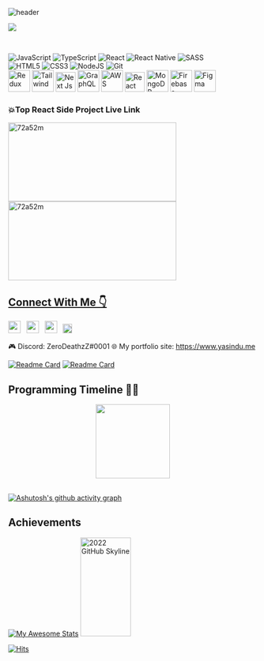 ![header](https://capsule-render.vercel.app/api?type=wave&color=gradient&customColorList=6&height=260&section=header&text=Yasindu%20Nethmina&fontSize=70&animation=fadeIn&fontAlignY=38&desc=Frontend%20Web%20/%20Mobile%20Developer%20(React%20js,%20React%20Native)&descAlignY=51&descAlign=62)

<p>
  <img src="https://github-profile-trophy.vercel.app/?username=yasindunethmina&theme=algolia&row=1&column=4&margin-w=5" />
</p>
<br>

![JavaScript](https://img.shields.io/badge/javascript-%23F7DF1E.svg?&style=for-the-badge&logo=javascript&logoColor=white)
![TypeScript](https://img.shields.io/badge/typescript-%23007ACC.svg?style=for-the-badge&logo=typescript&logoColor=white)
![React](https://img.shields.io/badge/react-%2320232A.svg?&style=for-the-badge&logo=react&logoColor=%2361DAFB)
![React Native](https://img.shields.io/badge/react%20native-%2320232A.svg?&style=for-the-badge&logo=react&logoColor=%2361DAFB)
![SASS](https://img.shields.io/badge/SASS-hotpink.svg?style=for-the-badge&logo=SASS&logoColor=white)
<br>
![HTML5](https://img.shields.io/badge/html5-%23E34F26.svg?&style=for-the-badge&logo=html5&logoColor=white)
![CSS3](https://img.shields.io/badge/css3-%231572B6.svg?&style=for-the-badge&logo=css3&logoColor=white)
![NodeJS](https://img.shields.io/badge/node.js-6DA55F?style=for-the-badge&logo=node.js&logoColor=white)
![Git](https://img.shields.io/badge/git-%23F05032.svg?&style=for-the-badge&logo=git&logoColor=white)
<br>
    <a href="https://github.com/YasinduNethmina"><img alt="Redux" src="https://img.icons8.com/color/344/redux.png" width="44px"></a>
    <a href="https://github.com/YasinduNethmina"><img alt="Tailwind" src="https://img.icons8.com/color/512/tailwind_css.png" width="44px"></a>
     <a href="https://github.com/YasinduNethmina"><img alt="Next Js" src="https://img.stackshare.io/service/5936/nextjs.png" width="40px"></a>
     <a href="https://github.com/YasinduNethmina"><img alt="GraphQL" src="https://img.icons8.com/color/344/graphql.png" width="44px"></a>
<a href="https://github.com/YasinduNethmina"><img alt="AWS" src="https://img.icons8.com/color/344/amazon-web-services.png" width="44px"></a>
 <a href="https://github.com/YasinduNethmina"><img alt="React Router" src="https://encrypted-tbn0.gstatic.com/images?q=tbn:ANd9GcRkpce_C3eRHbmi-PngRYM8d4CkGkG6oXiw1NS5ER54G8yM4K4eNWQk0q495i_63egxDaU&usqp=CAU" width="40px"></a>
<a href="https://github.com/YasinduNethmina"><img alt="MongoDB" src="https://img.icons8.com/external-tal-revivo-shadow-tal-revivo/344/external-mongodb-a-cross-platform-document-oriented-database-program-logo-shadow-tal-revivo.png" width="44px"></a>
<a href="https://github.com/YasinduNethmina"><img alt="Firebase" src="https://img.icons8.com/color/344/firebase.png" width="44px"></a>
<a href="https://github.com/YasinduNethmina"><img alt="Figma" src="https://img.icons8.com/color/344/figma--v1.png" width="44px"></a>
<br>
<h3>💥Top React Side Project Live Link</h3>
<a href="https://cryptodora-app.web.app/" rel="noopener noreferrer" target="_blank"><img src="https://i.ibb.co/Dg7tpQY/72a52m.gif" alt="72a52m" width="340" height="160" border="0"></a>
<a href="https://www.yasindu.me/" rel="noopener noreferrer" target="_blank"><img src="https://ibb.co/g7HcnJd" alt="72a52m" width="340" height="160" border="0"></a>
<a href="http://youtube.a3b.io" target="_blank"><a href="https://imgflip.com/gif/72a546" width="468" height="60"/><h2>Connect With Me 👇</h2>
 <p align='left'>
   <a href="https://www.linkedin.com/in/yasinduneth/" target="_blank"><img height="25" src="https://raw.githubusercontent.com/UjwalKandi/UjwalKandi/changes-to-readme/svg/linkedin%20rect.svg"></a>&nbsp;&nbsp;
 <a href="https://twitter.com/yasinduneth" target="_blank"><img height="25" src="https://raw.githubusercontent.com/UjwalKandi/UjwalKandi/changes-to-readme/svg/twitter%20rect.svg"></a>&nbsp;&nbsp;
 <a href="https://github.com/YasinduNethmina" target="_blank"><img height="25" src="https://raw.githubusercontent.com/UjwalKandi/UjwalKandi/changes-to-readme/svg/github%20rect.svg"></a>&nbsp;&nbsp;
 <a href="mailto:yasindunethmina1938096@gmail.com" target="_blank"><img height="19" src="https://upload.wikimedia.org/wikipedia/commons/a/ab/Gmail2020.logo.png"></a>&nbsp;&nbsp;

 🎮 Discord: ZeroDeathzZ#0001
 🌐 My portfolio site: https://www.yasindu.me
  
[![Readme Card](https://github-readme-stats.vercel.app/api/pin/?username=yasindunethmina&repo=CryptoDora-Crypto-App&theme=chartreuse-dark&Text=FFFFFF)](https://github.com/yasindunethmina/CryptoDora-Crypto-App)
[![Readme Card](https://github-readme-stats.vercel.app/api/pin/?username=yasindunethmina&repo=portfolio-app&theme=chartreuse-dark&Text=FFFFFF)](https://github.com/yasindunethmina/portfolio-app)
## Programming Timeline 👨‍💻

<div align="center">
<img height="150px" src="https://github-readme-stats.vercel.app/api/top-langs/?username=YasinduNethmina&layout=compact&theme=chartreuse-dark&count_private=true" />
</div>
  </br>
  
 [![Ashutosh's github activity graph](https://github-readme-activity-graph.cyclic.app/graph?username=yasindunethmina&theme=merko)](https://github.com/ashutosh00710/github-readme-activity-graph)


## Achievements
[![My Awesome Stats](https://awesome-github-stats.azurewebsites.net/user-stats/yasindunethmina?cardType=octocat&theme=chartreuse-dark&Text=FFFFFF)](https://github.com/YasinduNethmina)
<a href="https://skyline.github.com/yasindunethmina/2022" title="2022 GitHub Skyline"><img src="https://i.ibb.co/QHJty8y/skyline.jpg" alt="2022 GitHub Skyline" width="45%" height="200" /></a>

[![Hits](https://hits.seeyoufarm.com/api/count/incr/badge.svg?url=https%3A%2F%2Fgithub.com%2FYasinduNethmina&count_bg=%23893DC8&title_bg=%23555555&icon=&icon_color=%23E7E7E7&title=PROFILE+VISITS&edge_flat=true)](https://hits.seeyoufarm.com)

